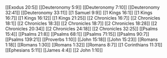[[Exodus 20:5]]
[[Deuteronomy 5:9]]
[[Deuteronomy 7:10]]
[[Deuteronomy 32:41]]
[[Deuteronomy 33:11]]
[[1 Samuel 9:9]]
[[1 Kings 16:1]]
[[1 Kings 16:7]]
[[1 Kings 16:12]]
[[1 Kings 21:25]]
[[2 Chronicles 16:7]]
[[2 Chronicles 18:1]]
[[2 Chronicles 18:3]]
[[2 Chronicles 18:7]]
[[2 Chronicles 18:28]]
[[2 Chronicles 20:34]]
[[2 Chronicles 24:18]]
[[2 Chronicles 32:25]]
[[Psalms 15:4]]
[[Psalms 21:8]]
[[Psalms 68:1]]
[[Psalms 71:15]]
[[Psalms 90:7]]
[[Psalms 139:21]]
[[Proverbs 1:10]]
[[John 15:18]]
[[John 15:23]]
[[Romans 1:18]]
[[Romans 1:30]]
[[Romans 1:32]]
[[Romans 8:7]]
[[1 Corinthians 11:31]]
[[Ephesians 5:11]]
[[James 4:4]]
[[2 John 1:10]]
